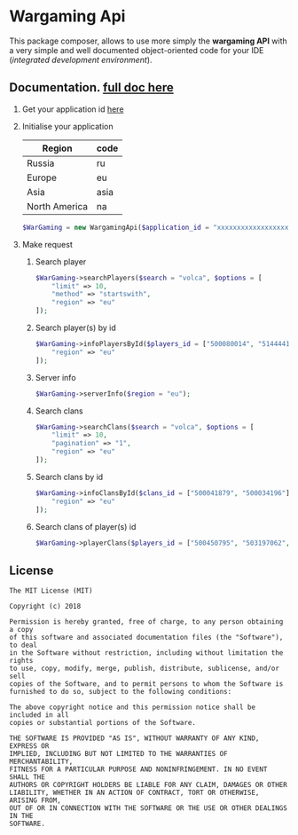 

# Wargaming Api

This package composer, allows to use more simply the 
**wargaming API** with a very simple and well documented 
object-oriented code for your IDE (*integrated development environment*).

## Documentation. [full doc here](DOC.md)

1) Get your application id [here](https://developers.wargaming.net/applications/)
2) Initialise your application

	| Region        | code |
	| ------------- | ---- |
	| Russia        | ru   |
	| Europe        | eu   |
	| Asia          | asia |
	| North America | na   |
	```php
	$WarGaming = new WargamingApi($application_id = "xxxxxxxxxxxxxxxxxxxxxxxxxxxxxxxx", $region = "eu");
	```
3) Make request
	
	1) Search player
		```php
		$WarGaming->searchPlayers($search = "volca", $options = [
			"limit" => 10,
			"method" => "startswith",
			"region" => "eu"
		]);
		```
	2) Search player(s) by id
		```php
		$WarGaming->infoPlayersById($players_id = ["500080014", "514444123", "514444121"], $options = [
			"region" => "eu"
		]);
		```
	3) Server info
		```php
		$WarGaming->serverInfo($region = "eu");
		```
	4) Search clans
		```php
		$WarGaming->searchClans($search = "volca", $options = [
			"limit" => 10,
			"pagination" => "1",
			"region" => "eu"
		]);
		```
	5) Search clans by id
		```php
		$WarGaming->infoClansById($clans_id = ["500041879", "500034196"], $options = [
			"region" => "eu"
		]);
		```
	5) Search clans of player(s) id
		```php
		$WarGaming->playerClans($players_id = ["500450795", "503197062", "500435236"]);
		```

## License

```
The MIT License (MIT)

Copyright (c) 2018 

Permission is hereby granted, free of charge, to any person obtaining a copy
of this software and associated documentation files (the "Software"), to deal
in the Software without restriction, including without limitation the rights
to use, copy, modify, merge, publish, distribute, sublicense, and/or sell
copies of the Software, and to permit persons to whom the Software is
furnished to do so, subject to the following conditions:

The above copyright notice and this permission notice shall be included in all
copies or substantial portions of the Software.

THE SOFTWARE IS PROVIDED "AS IS", WITHOUT WARRANTY OF ANY KIND, EXPRESS OR
IMPLIED, INCLUDING BUT NOT LIMITED TO THE WARRANTIES OF MERCHANTABILITY,
FITNESS FOR A PARTICULAR PURPOSE AND NONINFRINGEMENT. IN NO EVENT SHALL THE
AUTHORS OR COPYRIGHT HOLDERS BE LIABLE FOR ANY CLAIM, DAMAGES OR OTHER
LIABILITY, WHETHER IN AN ACTION OF CONTRACT, TORT OR OTHERWISE, ARISING FROM,
OUT OF OR IN CONNECTION WITH THE SOFTWARE OR THE USE OR OTHER DEALINGS IN THE
SOFTWARE.
```

